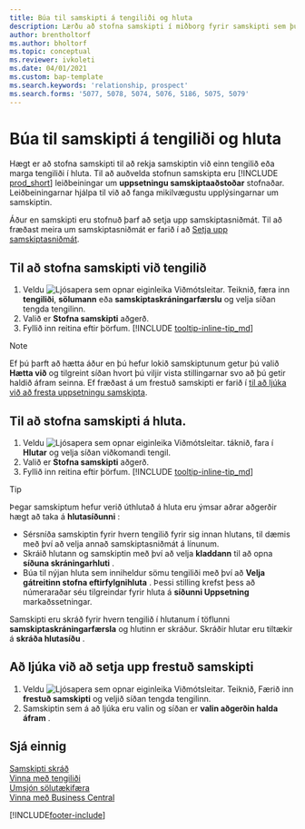 ```yaml
---
title: Búa til samskipti á tengiliði og hluta
description: Lærðu að stofna samskipti í miðborg fyrir samskipti sem þú ert með tengiliðum og hluta.
author: brentholtorf
ms.author: bholtorf
ms.topic: conceptual
ms.reviewer: ivkoleti
ms.date: 04/01/2021
ms.custom: bap-template
ms.search.keywords: 'relationship, prospect'
ms.search.forms: '5077, 5078, 5074, 5076, 5186, 5075, 5079'
---
```

# <a name="create-interactions-on-contacts-and-segments"></a>Búa til samskipti á tengiliði og hluta

Hægt er að stofna samskipti til að rekja samskiptin við einn tengilið eða marga tengiliði í hluta. Til að auðvelda stofnun samskipta eru  [!INCLUDE [prod_short](includes/prod_short.md)]  leiðbeiningar um  **uppsetningu samskiptaaðstoðar**  stofnaðar. Leiðbeiningarnar hjálpa til við að fanga mikilvægustu upplýsingarnar um samskiptin.

Áður en samskipti eru stofnuð þarf að setja upp samskiptasniðmát. Til að fræðast meira um samskiptasniðmát er farið í að  [Setja upp samskiptasniðmát](marketing-interactions.md).

## <a name="to-create-an-interaction-with-a-contact"></a>Til að stofna samskipti við tengilið

1. Veldu ![Ljósapera sem opnar eiginleika Viðmótsleitar.](media/ui-search/search_small.png "Segðu mér hvað þú vilt gera") Teiknið, færa inn  **tengiliði**,  **sölumann** eða  **samskiptaskráningarfærslu** og velja síðan tengda tengilinn.
2. Valið er **Stofna samskipti** aðgerð.
3. Fyllið inn reitina eftir þörfum. [!INCLUDE [tooltip-inline-tip_md](includes/tooltip-inline-tip_md.md)]

> [!NOTE]  
> Ef þú þarft að hætta áður en þú hefur lokið samskiptunum getur þú valið  **Hætta við**  og tilgreint síðan hvort þú viljir vista stillingarnar svo að þú getir haldið áfram seinna. Ef fræðast á um frestuð samskipti er farið í  [til að ljúka við að fresta uppsetningu samskipta](#to-finish-setting-up-a-postponed-interaction).

## <a name="to-create-an-interaction-on-a-segment"></a>Til að stofna samskipti á hluta.

1. Veldu ![Ljósapera sem opnar eiginleika Viðmótsleitar.](media/ui-search/search_small.png "Segðu mér hvað þú vilt gera") táknið, fara í **Hlutar** og velja síðan viðkomandi tengil.
2. Valið er **Stofna samskipti** aðgerð.
3. Fyllið inn reitina eftir þörfum. [!INCLUDE [tooltip-inline-tip_md](includes/tooltip-inline-tip_md.md)]

> [!TIP]
> Þegar samskiptum hefur verið úthlutað á hluta eru ýmsar aðrar aðgerðir hægt að taka á  **hlutasíðunni** :
>
> * Sérsníða samskiptin fyrir hvern tengilið fyrir sig innan hlutans, til dæmis með því að velja annað samskiptasniðmát á línunum.  
>* Skráið hlutann og samskiptin með því að velja  **kladdann**  til að opna  **síðuna skráningarhluti** .
> * Búa til nýjan hluta sem inniheldur sömu tengiliði með því að  **Velja gátreitinn stofna eftirfylgnihluta** . Þessi stilling krefst þess að númeraraðar séu tilgreindar fyrir hluta á  **síðunni Uppsetning**  markaðssetningar.

Samskipti eru skráð fyrir hvern tengilið í hlutanum í töflunni **samskiptaskráningarfærsla** og hlutinn er skráður. Skráðir hlutar eru tiltækir á  **skráða hlutasíðu** .

## <a name="to-finish-setting-up-a-postponed-interaction"></a>Að ljúka við að setja upp frestuð samskipti

1. Veldu ![Ljósapera sem opnar eiginleika Viðmótsleitar.](media/ui-search/search_small.png "Segðu mér hvað þú vilt gera") Teiknið, Færið inn  **frestuð samskipti** og veljið síðan tengda tengilinn.
2. Samskiptin sem á að ljúka eru valin og síðan er  **valin aðgerðin halda áfram** .

## <a name="see-also"></a>Sjá einnig

[Samskipti skráð](marketing-interactions.md)  
[Vinna með tengiliði](marketing-contacts.md)  
[Umsjón sölutækifæra](marketing-manage-sales-opportunities.md)  
[Vinna með Business Central](ui-work-product.md)

[!INCLUDE[footer-include](includes/footer-banner.md)]
